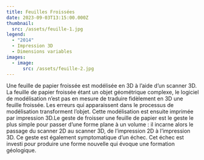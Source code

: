 ```yaml
---
title: Feuilles Froissées
date: 2023-09-03T13:15:00.000Z
thumbnail:
  src: /assets/feuille-1.jpg
legend:
  - "2014"
  - Impression 3D
  - Dimensions variables
images:
  - image:
      src: /assets/feuille-2.jpg
---
```

Une feuille de papier froissée est modélisée en 3D à l’aide d’un scanner 3D. La feuille de papier froissée étant un objet géométrique complexe, le logiciel de modélisation n’est pas en mesure de traduire fidèlement en 3D une feuille froissée. Les erreurs qui apparaissent dans le processus de modélisation transforment l’objet. Cette modélisation est ensuite imprimée par impression 3D.Le geste de froisser une feuille de papier est le geste le plus simple pour passer d’une forme plane à un volume : il incarne alors le passage du scanner 2D au scanner 3D, de l’impression 2D à l’impression 3D. Ce geste est également symptomatique d’un échec. Cet échec est investi pour produire une forme nouvelle qui évoque une formation géologique.